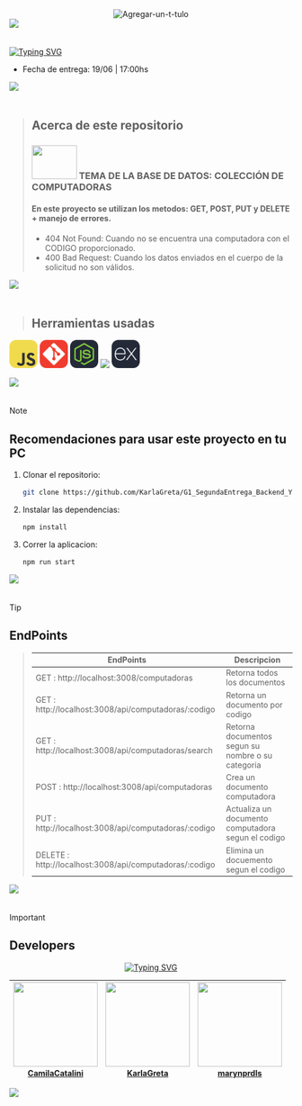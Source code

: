 <div align='center'>
<img src="https://i.ibb.co/D8sZKy3/Agregar-un-t-tulo.png" alt="Agregar-un-t-tulo" border="0">
</div>
<img src="https://user-images.githubusercontent.com/73097560/115834477-dbab4500-a447-11eb-908a-139a6edaec5c.gif"><br><br>
<div> 

[![Typing SVG](https://readme-typing-svg.herokuapp.com?font=Montserrat&pause=1000&color=FFFFFFC8&background=000000CD&random=false&width=435&lines=Grupo+1+%7C+Backend+Ingenias%2B+YPF)](https://git.io/typing-svg)
</div>

- Fecha de entrega: 19/06 | 17:00hs

<img src="https://user-images.githubusercontent.com/73097560/115834477-dbab4500-a447-11eb-908a-139a6edaec5c.gif"><br><br>

> ## Acerca de este repositorio
> <h3> <img src="https://i.pinimg.com/originals/ea/86/2c/ea862c2c1781bb4233ef774f8dfe7f19.gif" alt="" width="80" height="60"> TEMA DE LA BASE DE DATOS: COLECCIÓN DE COMPUTADORAS </h3> 
> <h4> En este proyecto se utilizan los metodos: GET, POST, PUT y DELETE + manejo de errores.</h4>
>
>    - 404 Not Found: Cuando no se encuentra una computadora con el CODIGO proporcionado.
>    - 400 Bad Request: Cuando los datos enviados en el cuerpo de la solicitud no son válidos.

<img src="https://user-images.githubusercontent.com/73097560/115834477-dbab4500-a447-11eb-908a-139a6edaec5c.gif"><br><br>
<div> 
   
> ## Herramientas usadas
<img src="https://github.com/tandpfun/skill-icons/blob/main/icons/JavaScript.svg" width="50">
<img src="https://github.com/tandpfun/skill-icons/blob/main/icons/Git.svg" width="50">
<img src="https://github.com/tandpfun/skill-icons/blob/main/icons/NodeJS-Dark.svg" width="50"> 
<img src="https://github.com/tandpfun/skill-icons/blob/main/icons/Npm-Dark.svg" width="50"> 
<img src="https://github.com/tandpfun/skill-icons/blob/main/icons/ExpressJS-Dark.svg" width="50" >
</div>

<img src="https://user-images.githubusercontent.com/73097560/115834477-dbab4500-a447-11eb-908a-139a6edaec5c.gif"><br><br>

>[!NOTE]
>## Recomendaciones para usar este proyecto en tu PC
1. Clonar el repositorio:
   ```sh
   git clone https://github.com/KarlaGreta/G1_SegundaEntrega_Backend_YPF.git
2. Instalar las dependencias:
    ```sh
    npm install
3. Correr la aplicacion:
    ```sh
    npm run start
<img src="https://user-images.githubusercontent.com/73097560/115834477-dbab4500-a447-11eb-908a-139a6edaec5c.gif"><br><br>
>[!TIP]
>## EndPoints

>| EndPoints       | Descripcion                       |
>|-----------------|-----------------------------------|
>| GET : http://localhost:3008/computadoras  | Retorna todos los documentos          |
>| GET : http://localhost:3008/api/computadoras/:codigo  | Retorna un documento por codigo        |
>| GET : http://localhost:3008/api/computadoras/search | Retorna documentos segun su nombre o su categoria    |
>| POST : http://localhost:3008/api/computadoras | Crea un documento computadora            |
>| PUT : http://localhost:3008/api/computadoras/:codigo | Actualiza un documento computadora segun el codigo       |
>| DELETE : http://localhost:3008/api/computadoras/:codigo | Elimina un docuemento segun el codigo            |

<img src="https://user-images.githubusercontent.com/73097560/115834477-dbab4500-a447-11eb-908a-139a6edaec5c.gif"><br><br>
>[!IMPORTANT]
>## Developers

<div align='center'> 
   
[![Typing SVG](https://readme-typing-svg.herokuapp.com?font=Montserrat&weight=300&size=15&duration=2000&pause=1000&color=FFFFFFC8&background=873AFF34&center=true&vCenter=true&random=false&width=392&height=40&lines=Camila+Catalini;Karla+Chavez;Mariana+Pasten)](https://git.io/typing-svg)
</div>

<div align='center'>
  
| [<img src="https://github.com/CamilaCatalini.png"  width="150" height="150"><br>CamilaCatalini](https://github.com/CamilaCatalini) | [<img src="https://github.com/KarlaGreta.png"  width="150" height="150"><br>KarlaGreta](https://github.com/KarlaGreta) | [<img src="https://github.com/marynprdls.png"  width="150" height="150"><br>marynprdls](https://github.com/marynprdls)
|-----------------|-----------------|-----------------|
  
</div>
<img src="https://user-images.githubusercontent.com/73097560/115834477-dbab4500-a447-11eb-908a-139a6edaec5c.gif"><br><br> 



